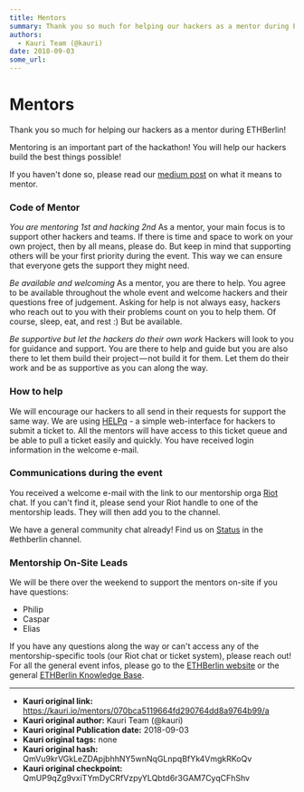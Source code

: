 ```yaml
---
title: Mentors
summary: Thank you so much for helping our hackers as a mentor during ETHBerlin! Mentoring is an important part of the hackathon! You will help our hackers build the best things possible! If you havent done so, please read our medium post on what it means to mentor. Code of Mentor You are mentoring 1st and hacking 2nd As a mentor, your main focus is to support other hackers and teams. If there is time and space to work on your own project, then by all means, please do. But keep in mind that supporting ot
authors:
  - Kauri Team (@kauri)
date: 2018-09-03
some_url: 
---
```


# Mentors


Thank you so much for helping our hackers as a mentor during ETHBerlin!

Mentoring is an important part of the hackathon! You will help our hackers build the best things possible!

If you haven't done so, please read our [medium post](https://medium.com/ethberlin/so-you-think-you-can-mentor-280648923a0f) on what it means to mentor.

### Code of Mentor
*You are mentoring 1st and hacking 2nd*
As a mentor, your main focus is to support other hackers and teams. If there is time and space to work on your own project, then by all means, please do. But keep in mind that supporting others will be your first priority during the event. This way we can ensure that everyone gets the support they might need.

*Be available and welcoming*
As a mentor, you are there to help. You agree to be available throughout the whole event and welcome hackers and their questions free of judgement. Asking for help is not always easy, hackers who reach out to you with their problems count on you to help them. Of course, sleep, eat, and rest :) But be available.

*Be supportive but let the hackers do their own work*
Hackers will look to you for guidance and support. You are there to help and guide but you are also there to let them build their project — not build it for them. Let them do their work and be as supportive as you can along the way.

### How to help
We will encourage our hackers to all send in their requests for support the same way. We are using [HELPq](http://ehz.io/HELPq-data/) - a simple web-interface for hackers to submit a ticket to. All the mentors will have access to this ticket queue and be able to pull a ticket easily and quickly.
You have received login information in the welcome e-mail. 

### Communications during the event
You received a welcome e-mail with the link to our mentorship orga [Riot](https://riot.im/) chat. If you can't find it, please send your Riot handle to one of the mentorship leads. They will then add you to the channel.

We have a general community chat already! Find us on [Status](http://status.im/) in the #ethberlin channel.

### Mentorship On-Site Leads
We will be there over the weekend to support the mentors on-site if you have questions:
* Philip 
* Caspar
* Elias 

If you have any questions along the way or can't access any of the mentorship-specific tools (our Riot chat or ticket system), please reach out!
For all the general event infos, please go to the [ETHBerlin website](https://ethberlin.com) or the general [ETHBerlin Knowledge Base](https://beta.kauri.io/article/75f1de6eb6c04ababf1aba0213f886a5).


---

- **Kauri original link:** https://kauri.io/mentors/070bca5119664fd290764dd8a9764b99/a
- **Kauri original author:** Kauri Team (@kauri)
- **Kauri original Publication date:** 2018-09-03
- **Kauri original tags:** none
- **Kauri original hash:** QmVu9krVGkLeZDApjbhhNY5wnNqGLnpqBfYk4VmgkRKoQv
- **Kauri original checkpoint:** QmUP9qZg9vxiTYmDyCRfVzpyYLQbtd6r3GAM7CyqCFhShv



